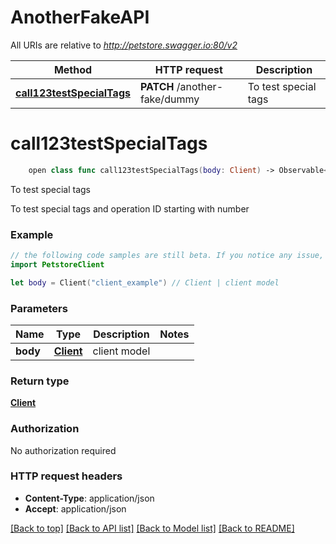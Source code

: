 # AnotherFakeAPI

All URIs are relative to *http://petstore.swagger.io:80/v2*

Method | HTTP request | Description
------------- | ------------- | -------------
[**call123testSpecialTags**](AnotherFakeAPI.md#call123testspecialtags) | **PATCH** /another-fake/dummy | To test special tags


# **call123testSpecialTags**
```swift
    open class func call123testSpecialTags(body: Client) -> Observable<Client>
```

To test special tags

To test special tags and operation ID starting with number

### Example 
```swift
// the following code samples are still beta. If you notice any issue, please report via http://github.com/OpenAPITools/openapi-generator/issues/new
import PetstoreClient

let body = Client("client_example") // Client | client model

```

### Parameters

Name | Type | Description  | Notes
------------- | ------------- | ------------- | -------------
 **body** | [**Client**](Client.md)| client model | 

### Return type

[**Client**](Client.md)

### Authorization

No authorization required

### HTTP request headers

 - **Content-Type**: application/json
 - **Accept**: application/json

[[Back to top]](#) [[Back to API list]](../README.md#documentation-for-api-endpoints) [[Back to Model list]](../README.md#documentation-for-models) [[Back to README]](../README.md)

